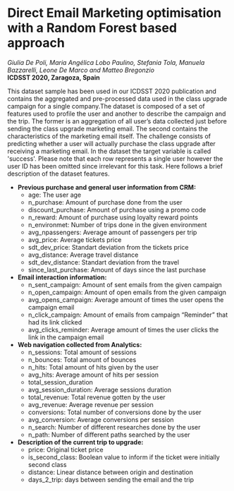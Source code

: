 # Direct Email Marketing optimisation with a Random Forest based approach 
*Giulia De Poli, Maria Angélica Lobo Paulino, Stefania Tola, Manuela Bazzarelli, Leone De Marco and Matteo Bregonzio*\
**ICDSST 2020, Zaragoza, Spain**

This dataset sample has been used in our ICDSST 2020 publication and contains the aggregated and pre-processed data used in the class upgrade campaign for a single company.The dataset is composed of a set of features used to profile the user and another to describe the campaign and the trip. The former is an aggregation of all user’s data collected just before sending the class upgrade marketing email. The second contains the characteristics of the marketing email itself. The challenge consists of predicting whether a user will actually purchase the class upgrade after receiving a marketing email. In the dataset the target variable is called 'success'. Please note that each row represents a single user however the user ID has been omitted since irrelevant for this task. Here follows a brief description of the dataset features.

* **Previous purchase and general user information from CRM:** 
	* age:  The user age
	* n_purchase: Amount of purchase done from the user 
	* discount_purchase: Amount of purchase using a promo code 
	* n_reward: Amount of purchase using loyalty reward points 
	* n_environmet: Number of trips done in the given environment 
	* avg_npassengers: Average amount of passengers per trip 
	* avg_price: Average tickets price 
	* sdt_dev_price: Standart deviation from the tickets price 
	* avg_distance: Average travel distance 
	* sdt_dev_distance: Standart deviation from the travel 
	* since_last_purchase: Amount of days since the last purchase 
* **Email interaction information:** 
	* n_sent_campaign: Amount of sent emails from the given campaign 
	* n_open_campaign: Amount of open emails from the given campaign 
	* avg_opens_campaign: Average amount of times the user opens the campaign email 
	* n_click_campaign: Amount of emails from campaign “Reminder” that had its link clicked 
	* avg_clicks_reminder: Average amount of times the user clicks the link in the campaign email 
* **Web navigation collected from Analytics:** 
	* n_sessions: Total amount of sessions 
	* n_bounces: Total amount of bounces 
	* n_hits: Total amount of hits given by the user 
	* avg_hits: Average amount of hits per session 
	* total_session_duration 
	* avg_session_duration: Average sessions duration 
	* total_revenue: Total revenue gotten by the user 
	* avg_revenue: Average revenue per session 
	* conversions: Total number of conversions done by the user 
	* avg_conversion: Average conversions per session 
	* n_search: Number of different researches done by the user 
	* n_path: Number of different paths searched by the user 
* **Description of the current trip to upgrade:** 
	* price: Original ticket price 
	* is_second_class: Boolean value to inform if the ticket were initially second class 
	* distance: Linear distance between origin and destination 
	* days_2_trip: days between sending the email and the trip 
